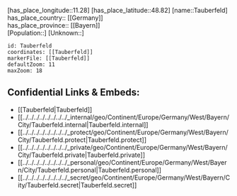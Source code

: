 ﻿---
location: [48.82,11.28] 
mapzoom: [7,12] 
mapmarker: city 
type: City
tags:
- geo/City


SpocWebEntityId: 34777
isDeleted: false
confidential: public

---
[has_place_longitude::11.28] 
[has_place_latitude::48.82] 
[name::Tauberfeld] 
has_place_country:: [[Germany]]  
has_place_province:: [[Bayern]]  
[Population::] 
[Unknown::] 


```leaflet
id: Tauberfeld
coordinates: [[Tauberfeld]] 
markerFile: [[Tauberfeld]] 
defaultZoom: 11 
maxZoom: 18
```


## Confidential Links & Embeds: 
- [[Tauberfeld|Tauberfeld]]  
- [[../../../../../../../../_internal/geo/Continent/Europe/Germany/West/Bayern/City/Tauberfeld.internal|Tauberfeld.internal]] 
- [[../../../../../../../../_protect/geo/Continent/Europe/Germany/West/Bayern/City/Tauberfeld.protect|Tauberfeld.protect]] 
- [[../../../../../../../../_private/geo/Continent/Europe/Germany/West/Bayern/City/Tauberfeld.private|Tauberfeld.private]] 
- [[../../../../../../../../_personal/geo/Continent/Europe/Germany/West/Bayern/City/Tauberfeld.personal|Tauberfeld.personal]] 
- [[../../../../../../../../_secret/geo/Continent/Europe/Germany/West/Bayern/City/Tauberfeld.secret|Tauberfeld.secret]] 
